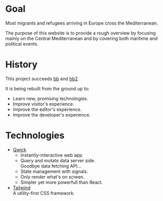 # Goal

Most migrants and refugees arriving in Europe cross the Mediterranean.

The purpose of this website is to provide a rough overview by focusing mainly on the Central Mediterranean and by covering both maritime and political events.

# History

This project succeeds [bb](https://github.com/barbalex/bb) and [bb2](https://github.com/barbalex/bb2).

It is being rebuilt from the ground up to:

- Learn new, promising technologies.
- Improve visitor's experience.
- Improve the editor's experience.
- Improve the developer's experience.

# Technologies

- [Qwick](https://qwik.builder.io)
  - Instantly-interactive web app.
  - Query and mutate data server side.<br/>
    Goodbye data fetching API...
  - State management with signals.
  - Only render what's on screen.
  - Simpler yet more powerfull than React.
- [Tailwind](https://tailwindcss.com)<br/>
  A utility-first CSS framework.
